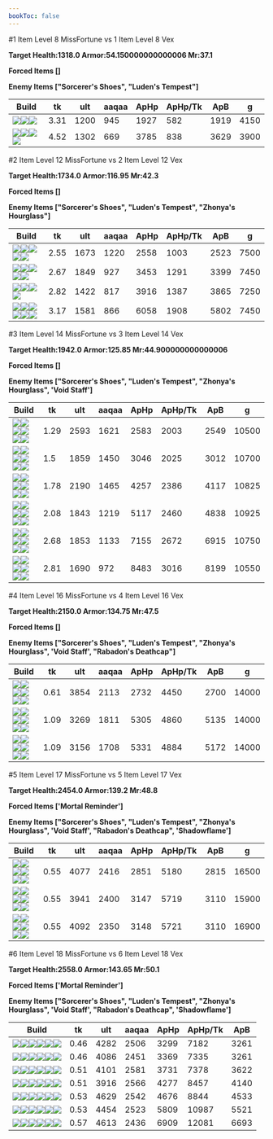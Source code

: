 ```yaml
---
bookToc: false
---
```


#1 Item Level 8 MissFortune vs 1 Item Level 8 Vex

**Target Health:1318.0 Armor:54.150000000000006 Mr:37.1**


**Forced Items []**


**Enemy Items ["Sorcerer's Shoes", "Luden's Tempest"]**




Build | tk | ult | aaqaa |ApHp | ApHp/Tk | ApB | g
-|-|-|-|-|-|-|-
![](/item/6671.png)![](/item/1001.png)![](/item/1055.png)|3.31|1200|945|1927|582|1919|4150
![](/item/3156.png)![](/item/1001.png)![](/item/1055.png)![](/item/1036.png)|4.52|1302|669|3785|838|3629|3900




























































#2 Item Level 12 MissFortune vs 2 Item Level 12 Vex

**Target Health:1734.0 Armor:116.95 Mr:42.3**


**Forced Items []**


**Enemy Items ["Sorcerer's Shoes", "Luden's Tempest", "Zhonya's Hourglass"]**




Build | tk | ult | aaqaa |ApHp | ApHp/Tk | ApB | g
-|-|-|-|-|-|-|-
![](/item/6671.png)![](/item/3095.png)![](/item/1001.png)![](/item/1055.png)![](/item/1036.png)|2.55|1673|1220|2558|1003|2523|7500
![](/item/3091.png)![](/item/3142.png)![](/item/1055.png)![](/item/1036.png)![](/item/1036.png)|2.67|1849|927|3453|1291|3399|7450
![](/item/3091.png)![](/item/6631.png)![](/item/1001.png)![](/item/1055.png)|2.82|1422|817|3916|1387|3865|7250
![](/item/3156.png)![](/item/3091.png)![](/item/1001.png)![](/item/1055.png)![](/item/1036.png)![](/item/1036.png)|3.17|1581|866|6058|1908|5802|7450




























































#3 Item Level 14 MissFortune vs 3 Item Level 14 Vex

**Target Health:1942.0 Armor:125.85 Mr:44.900000000000006**


**Forced Items []**


**Enemy Items ["Sorcerer's Shoes", "Luden's Tempest", "Zhonya's Hourglass", 'Void Staff']**




Build | tk | ult | aaqaa |ApHp | ApHp/Tk | ApB | g
-|-|-|-|-|-|-|-
![](/item/6671.png)![](/item/3033.png)![](/item/6676.png)![](/item/1001.png)![](/item/1055.png)![](/item/1036.png)|1.29|2593|1621|2583|2003|2549|10500
![](/item/6671.png)![](/item/3087.png)![](/item/3091.png)![](/item/1001.png)![](/item/1055.png)![](/item/1036.png)|1.5|1859|1450|3046|2025|3012|10700
![](/item/6671.png)![](/item/3095.png)![](/item/3156.png)![](/item/1001.png)![](/item/1055.png)![](/item/1037.png)|1.78|2190|1465|4257|2386|4117|10825
![](/item/3156.png)![](/item/3091.png)![](/item/3153.png)![](/item/1001.png)![](/item/1055.png)![](/item/1037.png)|2.08|1843|1219|5117|2460|4838|10925
![](/item/6671.png)![](/item/3156.png)![](/item/8001.png)![](/item/1001.png)![](/item/1055.png)![](/item/1038.png)|2.68|1853|1133|7155|2672|6915|10750
![](/item/3156.png)![](/item/3091.png)![](/item/8001.png)![](/item/1001.png)![](/item/1055.png)![](/item/1038.png)|2.81|1690|972|8483|3016|8199|10550




























































#4 Item Level 16 MissFortune vs 4 Item Level 16 Vex

**Target Health:2150.0 Armor:134.75 Mr:47.5**


**Forced Items []**


**Enemy Items ["Sorcerer's Shoes", "Luden's Tempest", "Zhonya's Hourglass", 'Void Staff', "Rabadon's Deathcap"]**




Build | tk | ult | aaqaa |ApHp | ApHp/Tk | ApB | g
-|-|-|-|-|-|-|-
![](/item/6671.png)![](/item/3033.png)![](/item/6676.png)![](/item/3087.png)![](/item/1001.png)![](/item/1038.png)|0.61|3854|2113|2732|4450|2700|14000
![](/item/3156.png)![](/item/3091.png)![](/item/3033.png)![](/item/6671.png)![](/item/1001.png)![](/item/1038.png)|1.09|3269|1811|5305|4860|5135|14000
![](/item/3156.png)![](/item/3091.png)![](/item/6676.png)![](/item/6671.png)![](/item/1001.png)![](/item/1038.png)|1.09|3156|1708|5331|4884|5172|14000




























































#5 Item Level 17 MissFortune vs 5 Item Level 17 Vex

**Target Health:2454.0 Armor:139.2 Mr:48.8**


**Forced Items ['Mortal Reminder']**


**Enemy Items ["Sorcerer's Shoes", "Luden's Tempest", "Zhonya's Hourglass", 'Void Staff', "Rabadon's Deathcap", 'Shadowflame']**




Build | tk | ult | aaqaa |ApHp | ApHp/Tk | ApB | g
-|-|-|-|-|-|-|-
![](/item/6671.png)![](/item/3033.png)![](/item/6676.png)![](/item/3085.png)![](/item/3095.png)![](/item/1038.png)|0.55|4077|2416|2851|5180|2815|16500
![](/item/6671.png)![](/item/3033.png)![](/item/6676.png)![](/item/3091.png)![](/item/3095.png)![](/item/1001.png)|0.55|3941|2400|3147|5719|3110|15900
![](/item/6671.png)![](/item/3033.png)![](/item/6676.png)![](/item/3091.png)![](/item/3094.png)![](/item/1038.png)|0.55|4092|2350|3148|5721|3110|16900




























































#6 Item Level 18 MissFortune vs 6 Item Level 18 Vex

**Target Health:2558.0 Armor:143.65 Mr:50.1**


**Forced Items ['Mortal Reminder']**


**Enemy Items ["Sorcerer's Shoes", "Luden's Tempest", "Zhonya's Hourglass", 'Void Staff', "Rabadon's Deathcap", 'Shadowflame']**




Build | tk | ult | aaqaa |ApHp | ApHp/Tk | ApB
-|-|-|-|-|-|-
![](/item/6671.png)![](/item/3033.png)![](/item/6676.png)![](/item/3087.png)![](/item/3091.png)![](/item/3115.png)|0.46|4282|2506|3299|7182|3261
![](/item/6671.png)![](/item/3033.png)![](/item/6676.png)![](/item/3091.png)![](/item/3115.png)![](/item/3153.png)|0.46|4086|2451|3369|7335|3261
![](/item/6671.png)![](/item/3095.png)![](/item/3091.png)![](/item/3033.png)![](/item/3153.png)![](/item/3814.png)|0.51|4101|2581|3731|7378|3622
![](/item/6671.png)![](/item/3095.png)![](/item/3091.png)![](/item/3033.png)![](/item/3139.png)![](/item/3153.png)|0.51|3916|2566|4277|8457|4140
![](/item/6671.png)![](/item/3033.png)![](/item/6676.png)![](/item/3095.png)![](/item/3115.png)![](/item/3156.png)|0.53|4629|2542|4676|8844|4533
![](/item/3156.png)![](/item/3091.png)![](/item/3033.png)![](/item/6671.png)![](/item/3153.png)![](/item/6676.png)|0.53|4454|2523|5809|10987|5521
![](/item/3156.png)![](/item/3091.png)![](/item/3033.png)![](/item/6671.png)![](/item/3139.png)![](/item/6676.png)|0.57|4613|2436|6909|12081|6693




























































